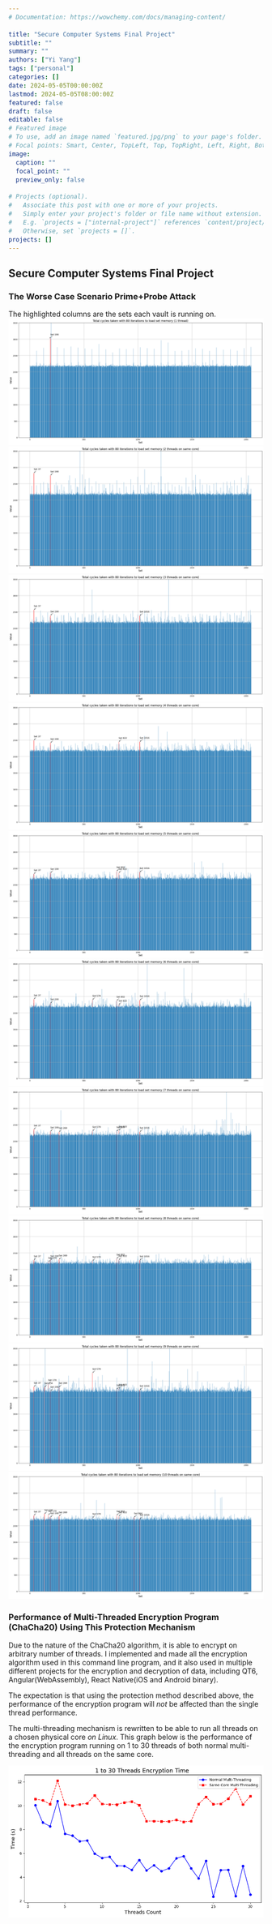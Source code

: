 ```yaml
---
# Documentation: https://wowchemy.com/docs/managing-content/

title: "Secure Computer Systems Final Project"
subtitle: ""
summary: ""
authors: ["Yi Yang"]
tags: ["personal"]
categories: []
date: 2024-05-05T00:00:00Z
lastmod: 2024-05-05T08:00:00Z
featured: false
draft: false
editable: false
# Featured image
# To use, add an image named `featured.jpg/png` to your page's folder.
# Focal points: Smart, Center, TopLeft, Top, TopRight, Left, Right, BottomLeft, Bottom, BottomRight.
image:
  caption: ""
  focal_point: ""
  preview_only: false

# Projects (optional).
#   Associate this post with one or more of your projects.
#   Simply enter your project's folder or file name without extension.
#   E.g. `projects = ["internal-project"]` references `content/project/deep-learning/index.md`.
#   Otherwise, set `projects = []`.
projects: []
---
```

## Secure Computer Systems Final Project
### The Worse Case Scenario Prime+Probe Attack
The highlighted columns are the sets each vault is running on. 
![output1.png](..%2F..%2F..%2Fstatic%2Fstaticfiles%2Fscs-final%2Foutput1.png "1 vault running on 1 core.")
![output2.png](..%2F..%2F..%2Fstatic%2Fstaticfiles%2Fscs-final%2Foutput2.png "2 vaults running on 1 core.")
![output3.png](..%2F..%2F..%2Fstatic%2Fstaticfiles%2Fscs-final%2Foutput3.png "3 vaults running on 1 core.")
![output4.png](..%2F..%2F..%2Fstatic%2Fstaticfiles%2Fscs-final%2Foutput4.png "4 vaults running on 1 core.")
![output5.png](..%2F..%2F..%2Fstatic%2Fstaticfiles%2Fscs-final%2Foutput5.png "5 vaults running on 1 core.")
![output6.png](..%2F..%2F..%2Fstatic%2Fstaticfiles%2Fscs-final%2Foutput6.png "6 vaults running on 1 core.")
![output7.png](..%2F..%2F..%2Fstatic%2Fstaticfiles%2Fscs-final%2Foutput7.png "7 vaults running on 1 core.")
![output8.png](..%2F..%2F..%2Fstatic%2Fstaticfiles%2Fscs-final%2Foutput8.png "8 vaults running on 1 core.")
![output9.png](..%2F..%2F..%2Fstatic%2Fstaticfiles%2Fscs-final%2Foutput9.png "9 vaults running on 1 core.")
![output10.png](..%2F..%2F..%2Fstatic%2Fstaticfiles%2Fscs-final%2Foutput10.png "10 vaults running on 1 core.")

### Performance of Multi-Threaded Encryption Program (ChaCha20) Using This Protection Mechanism
Due to the nature of the ChaCha20 algorithm, it is able to encrypt on arbitrary number of threads. 
I implemented and made all the encryption algorithm used in this command line program, and it also used in multiple 
different projects for the encryption and decryption of data, including QT6, Angular(WebAssembly), React Native(iOS and Android binary).   

The expectation is that using the protection method described above, the performance of the encryption program will *not* 
be affected than the single thread performance. 

The multi-threading mechanism is rewritten to be able to run all threads on a chosen physical core *on Linux*. 
This graph below is the performance of the encryption program running on 1 to 30 threads of both normal multi-threading 
and all threads on the same core. 

![enc_output.png](..%2F..%2F..%2Fstatic%2Fstaticfiles%2Fscs-final%2Fenc_output.png)
